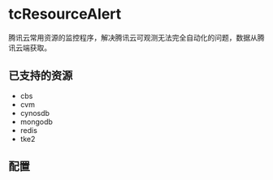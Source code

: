 # tcResourceAlert
腾讯云常用资源的监控程序，解决腾讯云可观测无法完全自动化的问题，数据从腾讯云端获取。

## 已支持的资源
- cbs
- cvm
- cynosdb
- mongodb
- redis
- tke2

## 配置
